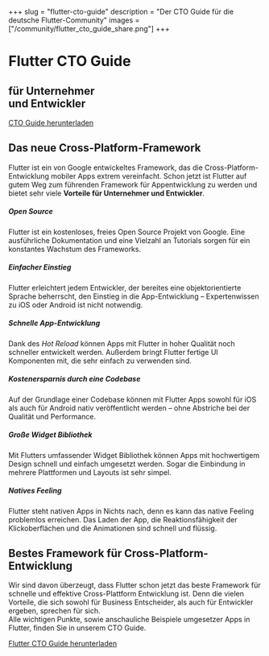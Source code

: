 +++
slug = "flutter-cto-guide"
description = "Der CTO Guide für die deutsche Flutter-Community"
images = ["/community/flutter_cto_guide_share.png"]
+++

<div  id="cto-guide">
<div class="container cto-header pt-5 pb-5">
<div class="overlay"></div>
  <div class="row pb-5">
    <div class="col-md-6 text-left pl-3">
      <h1 class="schulung-h1 mb-3">
      <b>Flutter</b> CTO Guide</h1>
      <h2 class="schulung-h2 mt-1">für Unternehmer <br>und Entwickler</h2>
        <a href="/community/flutter-cto-guide.pdf" download="flutter-cto-guide.pdf"
            class="btn text-center btn-primary mt-5" style="width:50%">CTO Guide
            herunterladen</a>
    </div>
  </div>
</div>

<div class="container cto-guide pt-5 pb-1 text-center">
  <div class="row pb-1 pt-3 text-center">
    <div class="col-md-9 text-center">
          <div class="text-left">
            <h2 class="text-center pb-3">Das neue Cross-Platform-Framework</h2>
            <p class="m-1">Flutter ist ein von Google entwickeltes Framework, das die Cross-Platform-Entwicklung mobiler Apps extrem vereinfacht. Schon jetzt ist Flutter auf gutem Weg zum führenden Framework für Appentwicklung zu werden und bietet sehr viele <b>Vorteile für Unternehmer und Entwickler</b>. </p>
          </div>
    </div>
  </div>
</div>

<!-- Warum wir toll sind -->

<div class="container pt-5 pb-3 text-center">

<div class="row">
  <div class="col-lg-4 text-center">
    <div class="card">
      <div class="card-body">
        <h5>Open Source</h5>
        <p class="text-justify m-1">Flutter ist ein kostenloses, freies Open Source Projekt von Google. Eine ausführliche Dokumentation und eine Vielzahl an Tutorials sorgen für ein konstantes Wachstum des Frameworks. </p>
      </div>
    </div>
  </div>  
  <div class="col-lg-4 text-center">
    <div class="card">
      <div class="card-body">
        <h5>Einfacher Einstieg</h5>
           <p class="text-justify m-1">Flutter erleichtert jedem Entwickler, der bereites eine objektorientierte Sprache beherrscht, den Einstieg in die App-Entwicklung – Expertenwissen zu iOS oder Android ist nicht notwendig.</p>
      </div>
    </div>
  </div> 
  <div class="col-lg-4 text-center">
    <div class="card">
      <div class="card-body">
        <h5>Schnelle App-Entwicklung</h5>
        <p class="text-justify m-1">Dank des <i>Hot Reload</i> können Apps mit Flutter in hoher Qualität noch schneller entwickelt werden. Außerdem bringt Flutter fertige UI Komponenten mit, die sehr einfach zu verwenden sind.</p>
      </div>
    </div>
  </div> 
 </div>

<div class="row pb-3">
  <div class="col-lg-4 text-center">
    <div class="card">
      <div class="card-body">
        <h5>Kostenersparnis durch eine Codebase</h5>
        <p class="text-justify m-1">Auf der Grundlage einer Codebase können mit Flutter Apps sowohl für iOS als auch für Android nativ veröffentlicht werden – ohne Abstriche bei der Qualität und Performance. </p>
      </div>
    </div>
  </div>  
  <div class="col-lg-4 text-center">
    <div class="card">
      <div class="card-body">
        <h5>Große Widget Bibliothek</h5>
           <p class="text-justify m-1">Mit Flutters umfassender Widget Bibliothek können Apps mit hochwertigem Design schnell und einfach umgesetzt werden. Sogar die Einbindung in mehrere Plattformen und Layouts ist sehr simpel.</p>
      </div>
    </div>
  </div> 
  <div class="col-lg-4 text-center">
    <div class="card">
      <div class="card-body">
        <h5>Natives Feeling</h5>
        <p class="text-justify m-1">Flutter steht nativen Apps in Nichts nach, denn es kann das native Feeling problemlos erreichen. Das Laden der App, die Reaktionsfähigkeit der Klickoberflächen und die Animationen sind schnell und flüssig.</p>
      </div>
    </div>
  </div> 
 </div>
</div>

<div class="container cto-guide pb-5 text-center">
  <div class="row pb-5 pt-2 text-center">
    <div class="col-md-9 pb-5 text-center">
          <div class="text-center">
            <h2 class="text-center pt-3 pb-4">Bestes Framework für Cross-Platform-Entwicklung</h2>
            <p class="text-justify m-1">Wir sind davon überzeugt, dass Flutter schon jetzt das beste Framework für schnelle und effektive Cross-Plattform Entwicklung ist. Denn die vielen Vorteile, die sich sowohl für Business Entscheider, als auch für Entwickler ergeben, sprechen für sich. <br>Alle wichtigen Punkte, sowie anschauliche Beispiele umgesetzer Apps in Flutter, finden Sie in unserem CTO Guide.</p>
             <a href="/community/flutter-cto-guide.pdf" download="flutter-cto-guide.pdf"
            class="btn text-center btn-primary mt-5 mb-5" style="width:60%">Flutter CTO Guide
            herunterladen</a>
      </div>
    </div>
  </div>
</div>

</div>
